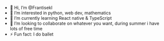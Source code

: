 - 👋 Hi, I’m @FrantisekI
- 👀 I’m interested in python, web dev, mathematics
- 🌱 I’m currently learning React native & TypeScript
- 💞️ I’m looking to collaborate on whatever you want, during summer i have lots of free time 
- ⚡ Fun fact: I do ballet 
<!--- - 📫 How to reach me: frantisekdomaths@gmail.com --->


<!---
FrantisekI/FrantisekI is a ✨ special ✨ repository because its `README.md` (this file) appears on your GitHub profile.
You can click the Preview link to take a look at your changes.
--->
